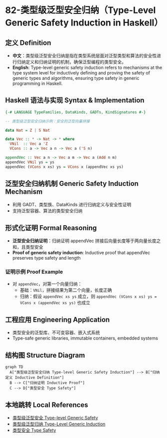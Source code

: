 # 82-类型级泛型安全归纳（Type-Level Generic Safety Induction in Haskell）

## 定义 Definition

- **中文**：类型级泛型安全归纳是指在类型系统层面对泛型类型和算法的安全性进行归纳定义和归纳证明的机制，确保泛型编程的类型安全。
- **English**: Type-level generic safety induction refers to mechanisms at the type system level for inductively defining and proving the safety of generic types and algorithms, ensuring type safety in generic programming in Haskell.

## Haskell 语法与实现 Syntax & Implementation

```haskell
{-# LANGUAGE TypeFamilies, DataKinds, GADTs, KindSignatures #-}

-- 类型级泛型安全归纳示例：安全的泛型向量拼接

data Nat = Z | S Nat

data Vec :: * -> Nat -> * where
  VNil  :: Vec a 'Z
  VCons :: a -> Vec a n -> Vec a ('S n)

appendVec :: Vec a n -> Vec a m -> Vec a (Add n m)
appendVec VNil ys = ys
appendVec (VCons x xs) ys = VCons x (appendVec xs ys)
```

## 泛型安全归纳机制 Generic Safety Induction Mechanism

- 利用 GADT、类型族、DataKinds 进行归纳定义与安全性证明
- 支持泛型容器、算法的类型安全归纳

## 形式化证明 Formal Reasoning

- **泛型安全归纳证明**：归纳证明 appendVec 拼接后向量长度等于两向量长度之和，且类型安全
- **Proof of generic safety induction**: Inductive proof that appendVec preserves type safety and length

### 证明示例 Proof Example

- 对 `appendVec`，对第一个向量归纳：
  - 基础：`VNil`，拼接结果为第二个向量，长度正确
  - 归纳：假设 `appendVec xs ys` 成立，则 `appendVec (VCons x xs) ys = VCons x (appendVec xs ys)` 也成立

## 工程应用 Engineering Application

- 类型安全的泛型库、不可变容器、嵌入式系统
- Type-safe generic libraries, immutable containers, embedded systems

## 结构图 Structure Diagram

```mermaid
graph TD
  A["类型级泛型安全归纳 Type-level Generic Safety Induction"] --> B["归纳定义 Inductive Definition"]
  B --> C["归纳证明 Inductive Proof"]
  C --> D["类型安全 Type Safety"]
```

## 本地跳转 Local References

- [类型级泛型安全 Type-level Generic Safety](../40-Type-Level-Generic-Safety/01-Type-Level-Generic-Safety-in-Haskell.md)
- [类型级泛型归纳 Type-Level Generic Induction](../45-Type-Level-Generic-Induction/01-Type-Level-Generic-Induction-in-Haskell.md)
- [类型安全 Type Safety](../14-Type-Safety/01-Type-Safety-in-Haskell.md)
